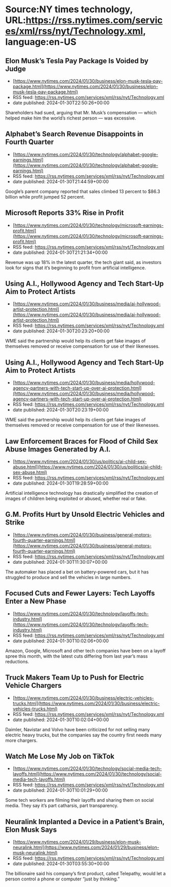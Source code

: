 # Source:NY times technology, URL:https://rss.nytimes.com/services/xml/rss/nyt/Technology.xml, language:en-US

## Elon Musk’s Tesla Pay Package Is Voided by Judge
 - [https://www.nytimes.com/2024/01/30/business/elon-musk-tesla-pay-package.html](https://www.nytimes.com/2024/01/30/business/elon-musk-tesla-pay-package.html)
 - RSS feed: https://rss.nytimes.com/services/xml/rss/nyt/Technology.xml
 - date published: 2024-01-30T22:50:26+00:00

Shareholders had sued, arguing that Mr. Musk’s compensation — which helped make him the world’s richest person — was excessive.

## Alphabet’s Search Revenue Disappoints in Fourth Quarter
 - [https://www.nytimes.com/2024/01/30/technology/alphabet-google-earnings.html](https://www.nytimes.com/2024/01/30/technology/alphabet-google-earnings.html)
 - RSS feed: https://rss.nytimes.com/services/xml/rss/nyt/Technology.xml
 - date published: 2024-01-30T21:44:59+00:00

Google’s parent company reported that sales climbed 13 percent to $86.3 billion while profit jumped 52 percent.

## Microsoft Reports 33% Rise in Profit
 - [https://www.nytimes.com/2024/01/30/technology/microsoft-earnings-profit.html](https://www.nytimes.com/2024/01/30/technology/microsoft-earnings-profit.html)
 - RSS feed: https://rss.nytimes.com/services/xml/rss/nyt/Technology.xml
 - date published: 2024-01-30T21:21:34+00:00

Revenue was up 18% in the latest quarter, the tech giant said, as investors look for signs that it’s beginning to profit from artificial intelligence.

## Using A.I., Hollywood Agency and Tech Start-Up Aim to Protect Artists
 - [https://www.nytimes.com/2024/01/30/business/media/ai-hollywood-artist-protection.html](https://www.nytimes.com/2024/01/30/business/media/ai-hollywood-artist-protection.html)
 - RSS feed: https://rss.nytimes.com/services/xml/rss/nyt/Technology.xml
 - date published: 2024-01-30T20:23:20+00:00

WME said the partnership would help its clients get fake images of themselves removed or receive compensation for use of their likenesses.

## Using A.I., Hollywood Agency and Tech Start-Up Aim to Protect Artists
 - [https://www.nytimes.com/2024/01/30/business/media/hollywood-agency-partners-with-tech-start-up-over-ai-protection.html](https://www.nytimes.com/2024/01/30/business/media/hollywood-agency-partners-with-tech-start-up-over-ai-protection.html)
 - RSS feed: https://rss.nytimes.com/services/xml/rss/nyt/Technology.xml
 - date published: 2024-01-30T20:23:19+00:00

WME said the partnership would help its clients get fake images of themselves removed or receive compensation for use of their likenesses.

## Law Enforcement Braces for Flood of Child Sex Abuse Images Generated by A.I.
 - [https://www.nytimes.com/2024/01/30/us/politics/ai-child-sex-abuse.html](https://www.nytimes.com/2024/01/30/us/politics/ai-child-sex-abuse.html)
 - RSS feed: https://rss.nytimes.com/services/xml/rss/nyt/Technology.xml
 - date published: 2024-01-30T19:28:59+00:00

Artificial intelligence technology has drastically simplified the creation of images of children being exploited or abused, whether real or fake.

## G.M. Profits Hurt by Unsold Electric Vehicles and Strike
 - [https://www.nytimes.com/2024/01/30/business/general-motors-fourth-quarter-earnings.html](https://www.nytimes.com/2024/01/30/business/general-motors-fourth-quarter-earnings.html)
 - RSS feed: https://rss.nytimes.com/services/xml/rss/nyt/Technology.xml
 - date published: 2024-01-30T11:30:07+00:00

The automaker has placed a bet on battery-powered cars, but it has struggled to produce and sell the vehicles in large numbers.

## Focused Cuts and Fewer Layers: Tech Layoffs Enter a New Phase
 - [https://www.nytimes.com/2024/01/30/technology/layoffs-tech-industry.html](https://www.nytimes.com/2024/01/30/technology/layoffs-tech-industry.html)
 - RSS feed: https://rss.nytimes.com/services/xml/rss/nyt/Technology.xml
 - date published: 2024-01-30T10:02:06+00:00

Amazon, Google, Microsoft and other tech companies have been on a layoff spree this month, with the latest cuts differing from last year’s mass reductions.

## Truck Makers Team Up to Push for Electric Vehicle Chargers
 - [https://www.nytimes.com/2024/01/30/business/electric-vehicles-trucks.html](https://www.nytimes.com/2024/01/30/business/electric-vehicles-trucks.html)
 - RSS feed: https://rss.nytimes.com/services/xml/rss/nyt/Technology.xml
 - date published: 2024-01-30T10:02:04+00:00

Daimler, Navistar and Volvo have been criticized for not selling many electric heavy trucks, but the companies say the country first needs many more chargers.

## Watch Me Lose My Job on TikTok
 - [https://www.nytimes.com/2024/01/30/technology/social-media-tech-layoffs.html](https://www.nytimes.com/2024/01/30/technology/social-media-tech-layoffs.html)
 - RSS feed: https://rss.nytimes.com/services/xml/rss/nyt/Technology.xml
 - date published: 2024-01-30T10:01:29+00:00

Some tech workers are filming their layoffs and sharing them on social media. They say it’s part catharsis, part transparency.

## Neuralink Implanted a Device in a Patient’s Brain, Elon Musk Says
 - [https://www.nytimes.com/2024/01/29/business/elon-musk-neuralink.html](https://www.nytimes.com/2024/01/29/business/elon-musk-neuralink.html)
 - RSS feed: https://rss.nytimes.com/services/xml/rss/nyt/Technology.xml
 - date published: 2024-01-30T03:55:30+00:00

The billionaire said his company’s first product, called Telepathy, would let a person control a phone or computer “just by thinking.”

